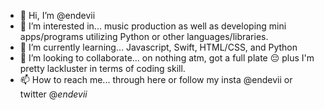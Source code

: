 - 👋 Hi, I’m @endevii
- 👀 I’m interested in... music production as well as developing mini apps/programs utilizing Python or other languages/libraries.
- 🌱 I’m currently learning... Javascript, Swift, HTML/CSS, and Python
- 💞️ I’m looking to collaborate... on nothing atm, got a full plate 😔 plus I'm pretty lackluster in terms of coding skill.
- 📫 How to reach me... through here or follow my insta @endevii or twitter @_endevii_

<!---
endevii/endevii is a ✨ special ✨ repository because its `README.md` (this file) appears on your GitHub profile.
You can click the Preview link to take a look at your changes.
--->
